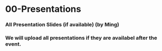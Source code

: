 # 00-Presentations
### All Presentation Slides (if available) (by Ming)
### We will upload all presentations if they are availabel after the event.
